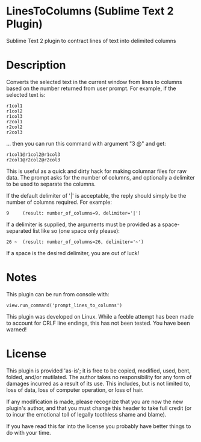 LinesToColumns (Sublime Text 2 Plugin)
======================================

Sublime Text 2 plugin to contract lines of text into delimited columns

# Description

Converts the selected text in the current window from lines to columns
based on the number returned from user prompt. For example, if the 
selected text is:

    r1col1
    r1col2
    r1col3
    r2col1
    r2col2
    r2col3


... then you can run this command with argument "3 @" and get:

    r1col1@r1col2@r1col3
    r2col1@r2col2@r2col3

This is useful as a quick and dirty hack for making columnar files for
raw data. The prompt asks for the number of columns, and optionally a delimiter 
to be used to separate the columns. 

If the default delimiter of '|' is acceptable, the reply should simply be
the number of columns required. For example:

    9     (result: number_of_columns=9, delimiter='|')

If a delimiter is supplied, the arguments must be provided as a 
space-separated list like so (one space only please):

    26 ~  (result: number_of_columns=26, delimiter='~')

If a space is the desired delimiter, you are out of luck!

# Notes

This plugin can be run from console with:

    view.run_command('prompt_lines_to_columns')

This plugin was developed on Linux. While a feeble attempt has been made to 
account for CRLF line endings, this has not been tested. You have been warned!


# License

This plugin is provided 'as-is'; it is free to be copied, 
modified, used, bent, folded, and/or mutilated. The author 
takes no responsibility for any form of damages incurred 
as a result of its use. This includes, but is not limited to,
loss of data, loss of computer operation, or loss of hair. 

If any modification is made, please recognize that you are now 
the new plugin's author, and that you must change this header 
to take full credit (or to incur the emotional toll of legally 
toothless shame and blame).

If you have read this far into the license you probably have
better things to do with your time.

